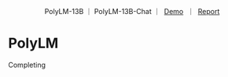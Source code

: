 <p align="center">
  PolyLM-13B <a href="https://huggingface.co/DAMO-NLP-MT/polylm-13b"><a> ｜ PolyLM-13B-Chat <a href="https://huggingface.co/DAMO-NLP-MT/polylm-chat-13b"> <a> ｜ &nbsp<a href="https://modelscope.cn/studios/damo/demo-polylm-multialpaca-13b/summary">Demo</a>&nbsp ｜ &nbsp<a href="https://arxiv.org/pdf/2307.06018.pdf">Report</a>
</p>

# PolyLM
Completing
